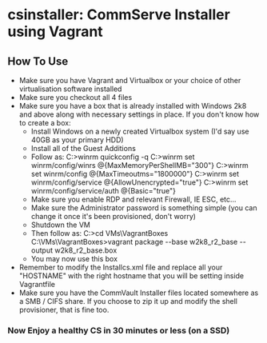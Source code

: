 csinstaller: CommServe Installer using Vagrant
===========
## How To Use
* Make sure you have Vagrant and Virtualbox or your choice of other virtualisation software installed
* Make sure you checkout all 4 files
* Make sure you have a box that is already installed with Windows 2k8 and above along with necessary settings in place. If you don't know how to create a box:
  * Install Windows on a newly created Virtualbox system (I'd say use 40GB as your primary HDD)
  * Install all of the Guest Additions
  * Follow as:
    C:\>winrm quickconfig -q
    C:\>winrm set winrm/config/winrs @{MaxMemoryPerShellMB="300"}
    C:\>winrm set winrm/config @{MaxTimeoutms="1800000"}
    C:\>winrm set winrm/config/service @{AllowUnencrypted="true"}
    C:\>winrm set winrm/config/service/auth @{Basic="true"}
  * Make sure you enable RDP and relevant Firewall, IE ESC, etc...
  * Make sure the Administrator password is something simple (you can change it once it's been provisioned, don't worry)
  * Shutdown the VM
  * Then follow as:
    C:\>cd VMs\VagrantBoxes
    C:\VMs\VagrantBoxes>vagrant package --base w2k8_r2_base --output w2k8_r2_base.box
  * You may now use this box
* Remember to modify the Installcs.xml file and replace all your "HOSTNAME" with the right hostname that you will be setting inside Vagrantfile
* Make sure you have the CommVault Installer files located somewhere as a SMB / CIFS share. If you choose to zip it up and modify the shell provisioner, that is fine too.

### Now Enjoy a healthy CS in 30 minutes or less (on a SSD)

